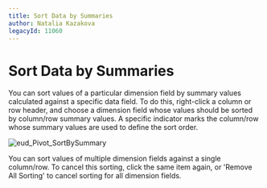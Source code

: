 ```yaml
---
title: Sort Data by Summaries
author: Natalia Kazakova
legacyId: 11060
---
```

# Sort Data by Summaries
You can sort values of a particular dimension field by summary values calculated against a specific data field. To do this, right-click a column or row header, and choose a dimension field whose values should be sorted by column/row summary values. A specific indicator marks the column/row whose summary values are used to define the sort order.

![eud_Pivot_SortBySummary](../../../../images/img9165.png)

You can sort values of multiple dimension fields against a single column/row. To cancel this sorting, click the same item again, or 'Remove All Sorting' to cancel sorting for all dimension fields.
